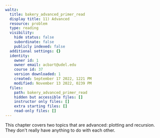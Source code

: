 ```yaml
---
waltz:
  title: bakery_advanced_primer_read
  display title: 11) Advanced
  resource: problem
  type: reading
  visibility:
    hide status: false
    subordinate: false
    publicly indexed: false
  additional settings: {}
  identity:
    owner id: 1
    owner email: acbart@udel.edu
    course id: 37
    version downloaded: 1
    created: September 17 2022, 1221 PM
    modified: November 13 2022, 0239 PM
  files:
    path: bakery_advanced_primer_read
    hidden but accessible files: []
    instructor only files: []
    extra starting files: []
    read-only files: []
---
```

This chapter covers two topics that are advanced: plotting and recursion.
They don't really have anything to do with each other.
